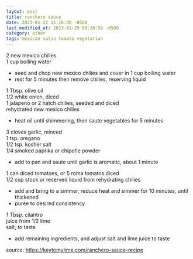 ```yaml
---
layout: post
title: ranchero sauce
date: 2023-01-22 11:16:30 -0500
last_modified_at: 2023-01-29 09:38:56 -0500
category: other
tags: mexican salsa tomato vegetarian
---
```


2 new mexico chilies  
1 cup boiling water  
* seed and chop new mexico chilies and cover in 1 cup boiling water
* rest for 5 minutes then remove chilies, reserving liquid

1 Tbsp. olive oil  
1/2 white onion, diced  
1 jalapeno or 2 hatch chilies, seeded and diced  
rehydrated new mexico chilies  
* heat oil until shimmering, then saute vegetables for 5 minutes

3 cloves garlic, minced  
1 tsp. oregano  
1/2 tsp. kosher salt  
1/4 smoked paprika or chipotle powder  
* add to pan and saute until garlic is aromatic, about 1 minute

1 can diced tomatoes, or 5 roma tomatos diced  
1/2 cup stock or reserved liquid from rehydrating chilies  
* add and bring to a simmer, reduce heat and simmer for 10 minutes, until thickened
* puree to desired consistency

1 Tbsp. cilantro  
juice from 1/2 lime  
salt, to taste  
* add remaining ingredients, and adjust salt and lime juice to taste

source: <https://keytomylime.com/ranchero-sauce-recipe>
